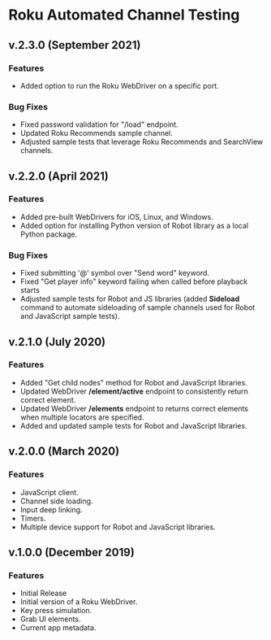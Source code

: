 # **Roku Automated Channel Testing**

## v.2.3.0 (September 2021)

### Features

* Added option to run the Roku WebDriver on a specific port.

### Bug Fixes

* Fixed password validation for "/load" endpoint.
* Updated Roku Recommends sample channel.
* Adjusted sample tests that leverage Roku Recommends and SearchView channels.

## v.2.2.0 (April 2021)

### Features

* Added pre-built WebDrivers for iOS, Linux, and Windows. 
* Added option for installing Python version of Robot library as a local Python package.

### Bug Fixes

* Fixed submitting '@' symbol over "Send word" keyword.
* Fixed "Get player info" keyword failing when called before playback starts
* Adjusted sample tests for Robot and JS libraries (added **Sideload** command to automate sideloading of sample channels used for Robot and JavaScript sample tests).

## v.2.1.0 (July 2020)

### Features

* Added "Get child nodes" method for Robot and JavaScript libraries.
* Updated WebDriver **/element/active** endpoint to consistently return correct element.
* Updated WebDriver **/elements** endpoint to returns correct elements when multiple locators are specified.
* Added and updated sample tests for Robot and JavaScript libraries.

## v.2.0.0 (March 2020)

### Features

* JavaScript client.
* Channel side loading.
* Input deep linking.
* Timers.
* Multiple device support for Robot and JavaScript libraries.

## v.1.0.0 (December 2019)

### Features

* Initial Release
* Initial version of a Roku WebDriver.
* Key press simulation.
* Grab UI elements.
* Current app metadata.
